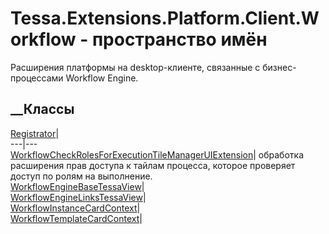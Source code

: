 # Tessa.Extensions.Platform.Client.Workflow - пространство имён
Расширения платформы на desktop-клиенте, связанные с бизнес-процессами
Workflow Engine.
##  __Классы
[Registrator](T_Tessa_Extensions_Platform_Client_Workflow_Registrator.htm)|  
---|---  
[WorkflowCheckRolesForExecutionTileManagerUIExtension](T_Tessa_Extensions_Platform_Client_Workflow_WorkflowCheckRolesForExecutionTileManagerUIExtension.htm)|
обработка расширения прав доступа к тайлам процесса, которое проверяет доступ
по ролям на выполнение.  
[WorkflowEngineBaseTessaView](T_Tessa_Extensions_Platform_Client_Workflow_WorkflowEngineBaseTessaView.htm)|  
[WorkflowEngineLinksTessaView](T_Tessa_Extensions_Platform_Client_Workflow_WorkflowEngineLinksTessaView.htm)|  
[WorkflowInstanceCardContext](T_Tessa_Extensions_Platform_Client_Workflow_WorkflowInstanceCardContext.htm)|  
[WorkflowTemplateCardContext](T_Tessa_Extensions_Platform_Client_Workflow_WorkflowTemplateCardContext.htm)|
